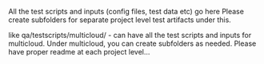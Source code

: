 All the test scripts and inputs (config files, test data etc) go here
Please create subfolders for separate project level test artifacts under this.

like qa/testscripts/multicloud/ - can have all the test scripts and inputs for multicloud. Under multicloud, you can create subfolders as needed. Please have proper readme at each project level...
